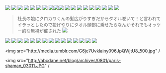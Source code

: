 <img src="http://media.tumblr.com/3HWhJ1T6fertmbf0f8TzqyUTo1_500.jpg"/>
<img src="http://pics.livejournal.com/beavered_again/pic/0002qt0s"/>
<img src="http://farm4.static.flickr.com/3044/2909387714_a06f15a0a4_o.jpg"/>
<img src="http://picoolio.co.uk/photos/large/1224-4f6nm.jpg"/>
<img src="http://images2.webpark.ru/uploads52/pod12/01_podborka_28.jpg" />
<img src="http://images2.webpark.ru/uploads52/081001/wtf_02.jpg"/>
<img src="http://de.fishki.net/picsw/092008/24/prislannoe/maxim.jpg"/>
<img src="http://30.media.vimeo.com/d1/5/79/72/7972357/7972357_75.jpg"/><img src="http://30.media.vimeo.com/d1/5/79/72/7972357/7972357_75.jpg"/><img src="http://30.media.vimeo.com/d1/5/79/72/7972357/7972357_75.jpg"/>
<img src="http://images.webpark.ru/uploads52/080917/ice_8.jpg"/>
<img src="http://images.webpark.ru/uploads52/080908/back_24.jpg"/>
<img src="http://www.picamatic.com/show/2008/09/07/10/25/966813_500x550.jpg">
<img src="http://images.webpark.ru/uploads52/pod11/04_podborka_23.jpg" />
<img src="http://photofile.ru/photo/fishki_net/3611840/79760147.jpg"/>
<img src="http://www.picamatic.com/show/2008/08/24/07/887490_500x426.jpg"/>
<img src="http://www.picamatic.com/show/2008/08/21/06/868715_507x377.jpg"/>
<img src="http://photofile.ru/photo/fishki_net/3601621/79319219.jpg" />
<img src="http://media.tumblr.com/3HWhJ1T6fc2iv5isF6hkpUQ4_500.jpg"/>

<blockquote>
社長の娘にクロカワくんの髪広がりすぎだからタオル巻いて！と言われてイラッとしたので投げやりにタオル頭部に乗せたらなんかそれでもオッケー的な無視が催された


<img src="http://photofile.ru/photo/fishki_net/3598915/79197902.jpg"/>
</blockquote>


<img src="http://media.tumblr.com/G6je7Uvklbkkqskfr1WGEXKM_500.jpg"/>
<img src="http://farm3.static.flickr.com/2071/2436820368_b629b1def1_b.jpg" />
<img src="http://i36.tinypic.com/1zlzyba.jpg"/>
<img src="http://media.tumblr.com/3HWhJ1T6fbsi6ymwBIQofwr6_500.jpg"/>
<img src="http://images.webpark.ru/uploads52/pod9/21_podborka_48.jpg">
<img src="http://farm4.static.flickr.com/3029/2655604183_1a900cafb6.jpg" />
<img src="http://gyazo.com/3c1131a340791d3163521b74a24bd12a.png">
<img src="http://media.tumblr.com/cyOSLXuNNb56myxjO1gb5cgL_500.jpg">
<img src="http://media.tumblr.com/DV5Gsmvapb404g31FNgxY6sD_500.jpg"/>
<img src="http://image.blog.livedoor.jp/ndp7dark/imgs/2/d/2dc2cda1.jpg" / >
<img src="http://media.tumblr.com/2TdG78uXTb2z2taoJbwwDVRG_500.jpg">
<img src="http://images.webpark.ru/uploads52/080630/role_35.jpg" />
<img src="http://photofile.ru/photo/fishki_net/3584123/78556279.jpg"/>
<img src="http://photofile.ru/photo/fishki_net/3582704/78489983.jpg" />
<img src="http://de.fishki.net/picsw/062008/23/babayaga/009_babayaga.jpg"/>

<img src="http://media.tumblr.com/G6je7Uvklainy096JpQWjtU8_500.jpg" /
>
<img src="http://abcdane.net/blog/archives/0801/paris-shaman_03011.JPG" /
>


